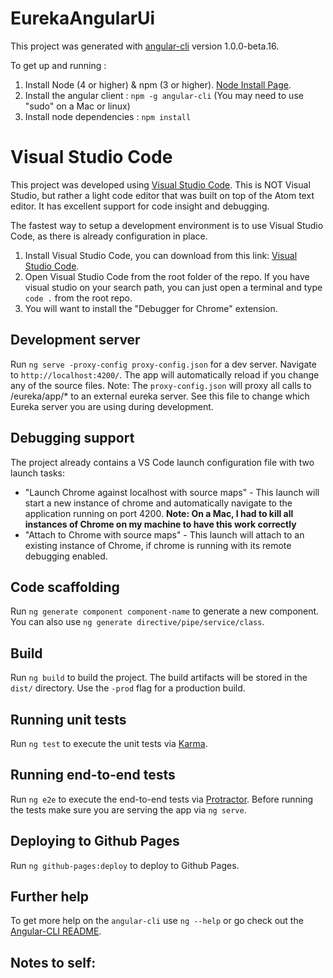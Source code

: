 # EurekaAngularUi

This project was generated with [angular-cli](https://github.com/angular/angular-cli) version 1.0.0-beta.16.

To get up and running :


1. Install Node (4 or higher) & npm (3 or higher). [Node Install Page](https://nodejs.org/en/download/).
2. Install the angular client : `npm -g angular-cli` (You may need to use "sudo" on a Mac or linux)
3. Install node dependencies : `npm install`

# Visual Studio Code

This project was developed using [Visual Studio Code](https://code.visualstudio.com/). This is NOT Visual Studio, but rather a light
code editor that was built on top of the Atom text editor. It has excellent support for code insight and debugging.

The fastest way to setup a development environment is to use Visual Studio Code, as there is already configuration in place.

1. Install Visual Studio Code, you can download from this link: [Visual Studio Code](https://code.visualstudio.com/).
2. Open Visual Studio Code from the root folder of the repo. If you have visual studio on your search path, you can just open a terminal and type `code .` from the root repo.
3. You will want to install the "Debugger for Chrome" extension.

## Development server
Run `ng serve -proxy-config proxy-config.json` for a dev server. Navigate to `http://localhost:4200/`. The app will automatically reload if you change any of the source files.
Note: The `proxy-config.json` will proxy all calls to /eureka/app/* to an external eureka server. See this file to change which Eureka server you are using during development.

## Debugging support
The project already contains a VS Code launch configuration file with two launch tasks: 
- "Launch Chrome against localhost with source maps" - This launch will start a new instance of chrome and automatically navigate to the application running on port 4200. **Note: On a Mac, I had to kill all instances of Chrome on my machine to have this work correctly**
- "Attach to Chrome with source maps" - This launch will attach to an existing instance of Chrome, if chrome is running with its remote debugging enabled. 
## Code scaffolding

Run `ng generate component component-name` to generate a new component. You can also use `ng generate directive/pipe/service/class`.

## Build

Run `ng build` to build the project. The build artifacts will be stored in the `dist/` directory. Use the `-prod` flag for a production build.

## Running unit tests

Run `ng test` to execute the unit tests via [Karma](https://karma-runner.github.io).

## Running end-to-end tests

Run `ng e2e` to execute the end-to-end tests via [Protractor](http://www.protractortest.org/). 
Before running the tests make sure you are serving the app via `ng serve`.

## Deploying to Github Pages

Run `ng github-pages:deploy` to deploy to Github Pages.

## Further help

To get more help on the `angular-cli` use `ng --help` or go check out the [Angular-CLI README](https://github.com/angular/angular-cli/blob/master/README.md).

## Notes to self: 

